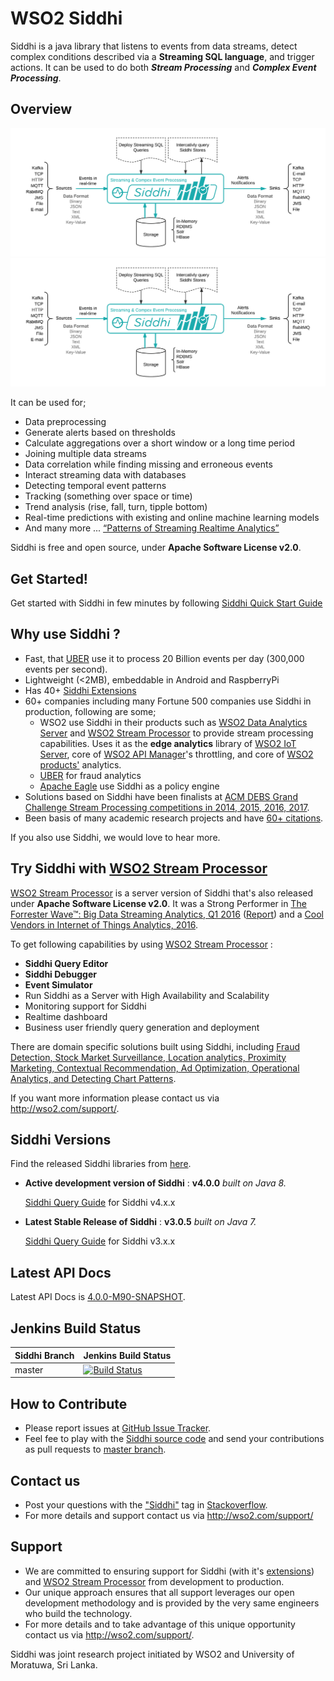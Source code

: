 WSO2 Siddhi 
===========

Siddhi is a java library that listens to events from data streams, detect complex conditions described via a **Streaming
 SQL language**, and trigger actions. It can be used to do both **_Stream Processing_** and 
 **_Complex Event Processing_**.  
 
## Overview 

![](images/siddhi-overview.png?raw=true "Overview")
![](docs/images/siddhi-overview.png?raw=true "Overview")

It can be used for;
 
* Data preprocessing
* Generate alerts based on thresholds
* Calculate aggregations over a short window or a long time period
* Joining multiple data streams
* Data correlation while finding missing and erroneous events
* Interact streaming data with databases
* Detecting temporal event patterns
* Tracking (something over space or time)
* Trend analysis (rise, fall, turn, tipple bottom)
* Real-time predictions with existing and online machine learning models
* And many more ... <a target="_blank" href="http://www.kdnuggets.com/2015/08/patterns-streaming-realtime-analytics.html">“Patterns of Streaming Realtime Analytics”</a>

Siddhi is free and open source, under **Apache Software License v2.0**.

## Get Started!

Get started with Siddhi in few minutes by following <a target="_blank" href="https://wso2.github.io/siddhi/documentation/siddhi-quckstart-4.0/">Siddhi Quick Start Guide</a>

## Why use Siddhi ? 

* Fast, that <a target="_blank" href="http://wso2.com/library/conference/2017/2/wso2con-usa-2017-scalable-real-time-complex-event-processing-at-uber?utm_source=gitanalytics&utm_campaign=gitanalytics_Jul17">UBER</a> 
use it to process 20 Billion events per day (300,000 events per second). 
* Lightweight (<2MB), embeddable in Android and RaspberryPi
* Has 40+ <a target="_blank" href="https://wso2.github.io/siddhi/extensions/">Siddhi Extensions</a>
* 60+ companies including many Fortune 500 companies use Siddhi in production, following are some; 
    * WSO2 use Siddhi in their products such as <a target="_blank" href="http://wso2.com/analytics?utm_source=gitanalytics&utm_campaign=gitanalytics_Jul17">WSO2 Data Analytics Server</a> 
   and <a target="_blank" href="https://github.com/wso2/product-sp">WSO2 Stream Processor</a> to provide stream processing capabilities. 
   Uses it as the **edge analytics** library of [WSO2 IoT Server](http://wso2.com/iot?utm_source=gitanalytics&utm_campaign=gitanalytics_Jul17), 
   core of <a target="_blank" href="http://wso2.com/api-management?utm_source=gitanalytics&utm_campaign=gitanalytics_Jul17">WSO2 API Manager</a>'s throttling, and core of 
   <a target="_blank" href="http://wso2.com/platform?utm_source=gitanalytics&utm_campaign=gitanalytics_Jul17">WSO2 products'</a> analytics.
    * <a target="_blank" href="http://wso2.com/library/conference/2017/2/wso2con-usa-2017-scalable-real-time-complex-event-processing-at-uber?utm_source=gitanalytics&utm_campaign=gitanalytics_Jul17">UBER</a> for fraud analytics
    * <a target="_blank" href="http://eagle.apache.org/docs/index.html">Apache Eagle</a> use Siddhi as a policy engine
* Solutions based on Siddhi have been finalists at <a target="_blank" href="http://dl.acm.org/results.cfm?query=(%252Bgrand%20%252Bchallenge%20%252Bwso2)&within=owners.owner=HOSTED&filtered=&dte=&bfr=">ACM DEBS Grand Challenge Stream Processing competitions in 2014, 2015, 2016, 2017</a>.
* Been basis of many academic research projects and have <a target="_blank" href="https://scholar.google.com/scholar?cites=5113376427716987836&as_sdt=2005&sciodt=0,5&hl=en">60+ citations</a>. 

If you also use Siddhi, we would love to hear more. 

## Try Siddhi with <a target="_blank" href="https://github.com/wso2/product-sp">WSO2 Stream Processor</a>

<a target="_blank" href="https://github.com/wso2/product-sp">WSO2 Stream Processor</a> is a server version of Siddhi that's also released under 
 **Apache Software License v2.0**. It was a Strong Performer in <a target="_blank" href="https://go.forrester.com/blogs/16-04-16-15_true_streaming_analytics_platforms_for_real_time_everything/">The Forrester Wave™: Big Data Streaming Analytics, Q1 2016</a> 
 (<a target="_blank" href="https://www.forrester.com/report/The+Forrester+Wave+Big+Data+Streaming+Analytics+Q1+2016/-/E-RES129023">Report</a>) 
and a <a target="_blank" href="https://www.gartner.com/doc/3314217/cool-vendors-internet-things-analytics">Cool Vendors in Internet of Things Analytics, 2016</a>. 

To get following capabilities by using <a target="_blank" href="https://github.com/wso2/product-sp">WSO2 Stream Processor</a> :  

* **Siddhi Query Editor** 
* **Siddhi Debugger**
* **Event Simulator** 
* Run Siddhi as a Server with High Availability and Scalability
* Monitoring support for Siddhi
* Realtime dashboard 
* Business user friendly query generation and deployment

There are domain specific solutions built using Siddhi, including <a target="_blank" href="https://wso2.com/analytics/solutions?utm_source=gitanalytics&utm_campaign=gitanalytics_Jul17">Fraud Detection, Stock Market Surveillance, Location analytics, Proximity Marketing, Contextual Recommendation, Ad Optimization, Operational Analytics, and Detecting Chart Patterns</a>. 

If you want more information please contact us via <a target="_blank" href="http://wso2.com/support?utm_source=gitanalytics&utm_campaign=gitanalytics_Jul17">http://wso2.com/support/</a>.

## Siddhi Versions

Find the released Siddhi libraries from <a target="_blank" href="http://maven.wso2.org/nexus/content/groups/wso2-public/org/wso2/siddhi/">here</a>.

 <a target="_blank" href=""></a> 
 
* **Active development version of Siddhi** : **v4.0.0**  _built on Java 8._ 
 
    <a target="_blank" href="https://wso2.github.io/siddhi/documentation/siddhi-4.0/">Siddhi Query Guide</a> for Siddhi v4.x.x

* **Latest Stable Release of Siddhi** : **v3.0.5** _built on Java 7._

    <a target="_blank" href="https://docs.wso2.com/display/DAS310/Siddhi+Query+Language">Siddhi Query Guide</a> for Siddhi v3.x.x

## Latest API Docs 

Latest API Docs is <a target="_blank" href="https://wso2.github.io/siddhi/api/4.0.0-M90-SNAPSHOT">4.0.0-M90-SNAPSHOT</a>.

## Jenkins Build Status

|  Siddhi Branch | Jenkins Build Status |
| :---------------------------------------- |:---------------------------------------
| master         | [![Build Status](https://wso2.org/jenkins/view/wso2-dependencies/job/siddhi/job/siddhi/badge/icon)](https://wso2.org/jenkins/view/wso2-dependencies/job/siddhi/job/siddhi )|

## How to Contribute
* Please report issues at <a target="_blank" href="https://github.com/wso2/siddhi/issues">GitHub Issue Tracker</a>.
* Feel fee to play with the <a target="_blank" href="https://github.com/wso2/siddhi">Siddhi source code</a> and send your contributions as pull requests to <a target="_blank" href="https://github.com/wso2/siddhi/tree/master">master branch</a>. 
 
## Contact us 
 * Post your questions with the <a target="_blank" href="http://stackoverflow.com/search?q=siddhi">"Siddhi"</a> tag in <a target="_blank" href="http://stackoverflow.com/search?q=siddhi">Stackoverflow</a>. 
 * For more details and support contact us via <a target="_blank" href="http://wso2.com/support?utm_source=gitanalytics&utm_campaign=gitanalytics_Jul17">http://wso2.com/support/</a>
 
## Support 
* We are committed to ensuring support for Siddhi (with it's <a target="_blank" href="https://wso2.github.io/siddhi/extensions/">extensions</a>) and <a target="_blank" href="https://github.com/wso2/product-sp">WSO2 Stream Processor</a> from development to production. 
* Our unique approach ensures that all support leverages our open development methodology and is provided by the very same engineers who build the technology. 
* For more details and to take advantage of this unique opportunity contact us via <a target="_blank" href="http://wso2.com/support?utm_source=gitanalytics&utm_campaign=gitanalytics_Jul17">http://wso2.com/support/</a>. 

Siddhi was joint research project initiated by WSO2 and University of Moratuwa, Sri Lanka.
